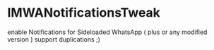 # IMWANotificationsTweak
enable Notifications for Sideloaded WhatsApp ( plus or any modified version ) support duplications ;)
